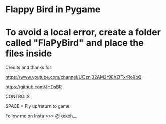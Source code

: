 # Flappy Bird in Pygame
# To avoid a local error, create a folder called "FlaPyBird" and place the files inside

Credits and thanks for:

https://www.youtube.com/channel/UCznj32AM2r98hZfTxrRo9bQ

https://github.com/JHDsBR

CONTROLS

SPACE = Fly up/return to game

Follow me on Insta >>> @ikekeh__
